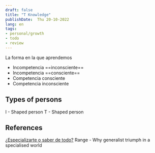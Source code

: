 ```yaml
---
draft: false
title: "T Knowledge"
publishDate:  Thu 20-10-2022
lang: en
tags:
- personal/growth
- todo
- review
---
```



La forma en la que aprendemos

- Incompetencia ==inconsciente== 
- Incompetencia ==consciente==
- Competencia consciente
- Competencia inconsciente 
<!--SR:!2023-02-26,57,290-->


## Types of persons
I - Shaped person
T - Shaped person

## References

[¿Especializarte o saber de todo?](https://www.youtube.com/watch?v=ZTU9FaLFYzo)
Range - Why generalist triumph in a specialised world